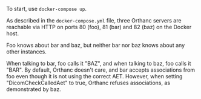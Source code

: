 To start, use `docker-compose up`.

As described in the `docker-compose.yml` file, three Orthanc servers are
reachable via HTTP on ports 80 (foo), 81 (bar) and 82 (baz) on the
Docker host.

Foo knows about bar and baz, but neither bar nor baz knows about any
other instances.

When talking to bar, foo calls it "BAZ", and when talking to baz, foo
calls it "BAR". By default, Orthanc doesn't care, and bar accepts
associations from foo even though it is not using the correct AET.
However, when setting "DicomCheckCalledAet" to true, Orthanc refuses
associations, as demonstrated by baz.
